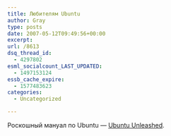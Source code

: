 ```yaml
---
title: Любителям Ubuntu
author: Gray
type: posts
date: 2007-05-12T09:49:56+00:00
excerpt:
url: /8613
dsq_thread_id:
  - 4297802
esml_socialcount_LAST_UPDATED:
  - 1497153124
essb_cache_expire:
  - 1577483623
categories:
  - Uncategorized

---
```








Роскошный мануал по Ubuntu &#8212; <a href="http://book.opensourceproject.org.cn/distrib/ubuntu/unleashed/" target="_blank">Ubuntu Unleashed</a>.
